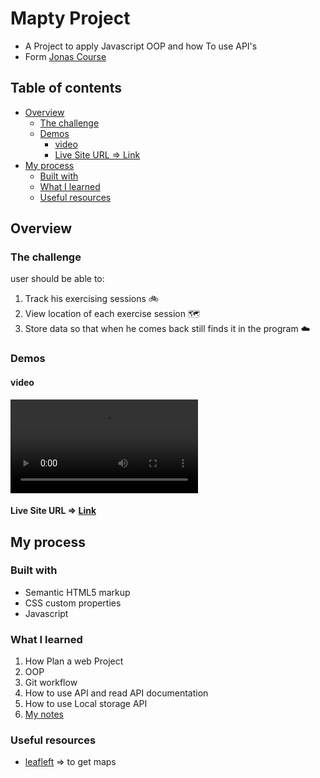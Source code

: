 # Mapty Project

- A Project to apply Javascript OOP and how To use API's
- Form [Jonas Course](https://www.udemy.com/share/101WeY3@wKUEXG7IV4hjPCmGYdth7nxlK7m31uk1DgfRb0ap9l2ZMzZO7D0o_dgX3GHwNXeBCw==/)

## Table of contents

- [Overview](#overview)
  - [The challenge](#the-challenge)
  - [Demos](#demos)
    - [video](#video)
    - [Live Site URL => Link](#live-site-url--link)
- [My process](#my-process)
  - [Built with](#built-with)
  - [What I learned](#what-i-learned)
  - [Useful resources](#useful-resources)

## Overview

### The challenge

user should be able to:

1. Track his exercising sessions 🚲
2. View location of each exercise session 🗺️
3. Store data so that when he comes back still finds it in the program ☁️

### Demos

#### video

<video src="Mapty%20OOP%20Project.mp4" controls alt="Mapty OOP Project"></video>

#### Live Site URL => [Link](https://mapty-project-phi.vercel.app/)

## My process

### Built with

- Semantic HTML5 markup
- CSS custom properties
- Javascript

### What I learned

1. How Plan a web Project
2. OOP
3. Git workflow
4. How to use API and read API documentation
5. How to use Local storage API
6. [My notes ]()

### Useful resources

- [leafleft](https://leafletjs.com/reference.html) => to get maps
